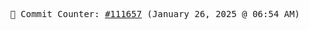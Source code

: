 <p align="center">
    <samp>
        📮 Commit Counter: <a href="https://github.com/Javascript-void0/Javascript-void0/commits/main">#111657</a> (January 26, 2025 @ 06:54 AM)
    </samp>
</p>